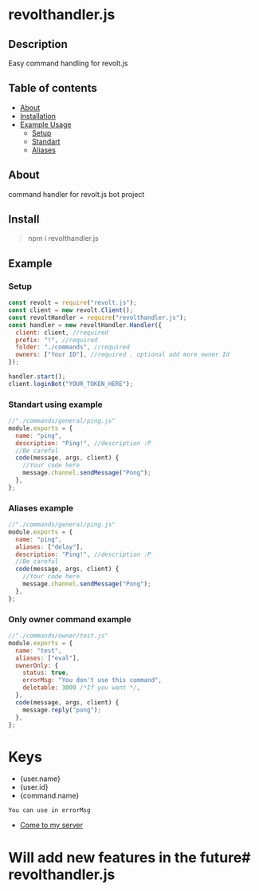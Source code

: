 # revolthandler.js

## Description

Easy command handling for revolt.js

## Table of contents

- [About](#about)
- [Installation](#install)
- [Example Usage](#example)
  - [Setup](#setup)
  - [Standart](#standart-using-example)
  - [Aliases](#aliases-example)

## About

command handler for revolt.js bot project

## Install

> npm i revolthandler.js

## Example

### Setup

```js
const revolt = require("revolt.js");
const client = new revolt.Client();
const revoltHandler = require("revolthandler.js");
const handler = new revoltHandler.Handler({
  client: client, //required
  prefix: "!", //required
  folder: "./commands", //required
  owners: ["Your ID"], //required , optional add more owner Id
});

handler.start();
client.loginBot("YOUR_TOKEN_HERE");
```

### Standart using example

```js
//"./commands/general/ping.js"
module.exports = {
  name: "ping",
  description: "Ping!", //description :P
  //Be careful
  code(message, args, client) {
    //Your code here
    message.channel.sendMessage("Pong");
  },
};
```

### Aliases example

```js
//"./commands/general/ping.js"
module.exports = {
  name: "ping",
  aliases: ["delay"],
  description: "Ping!", //description :P
  //Be careful
  code(message, args, client) {
    //Your code here
    message.channel.sendMessage("Pong");
  },
};
```

### Only owner command example

```js
//"./commands/owner/test.js"
module.exports = {
  name: "test",
  aliases: ["eval"],
  ownerOnly: {
    status: true,
    errorMsg: "You don't use this command",
    deletable: 3000 /*If you want */,
  },
  code(message, args, client) {
    message.reply("pong");
  },
};
```
# Keys
- {user.name}
- {user.id}
- {command.name}

```You can use in errorMsg```

- [Come to my server](https://rvlt.gg/zrmFWtJz)

# Will add new features in the future# revolthandler.js
